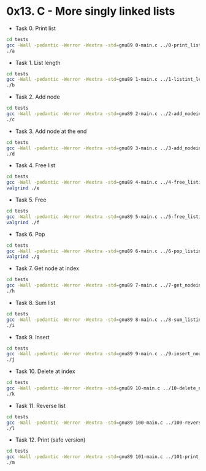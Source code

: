 # 0x13. C - More singly linked lists

- Task 0. Print list

```bash
cd tests
gcc -Wall -pedantic -Werror -Wextra -std=gnu89 0-main.c ../0-print_listint.c -o a
./a
```

- Task 1. List length

```bash
cd tests
gcc -Wall -pedantic -Werror -Wextra -std=gnu89 1-main.c ../1-listint_len.c -o b
./b
```

- Task 2. Add node

```bash
cd tests
gcc -Wall -pedantic -Werror -Wextra -std=gnu89 2-main.c ../2-add_nodeint.c ../0-print_listint.c -o c
./c
```

- Task 3. Add node at the end

```bash
cd tests
gcc -Wall -pedantic -Werror -Wextra -std=gnu89 3-main.c ../3-add_nodeint_end.c ../0-print_listint.c -o d
./d
```

- Task 4. Free list

```bash
cd tests
gcc -Wall -pedantic -Werror -Wextra -std=gnu89 4-main.c ../4-free_listint.c ../3-add_nodeint_end.c ../0-print_listint.c -o e
valgrind ./e
```

- Task 5. Free

```bash
cd tests
gcc -Wall -pedantic -Werror -Wextra -std=gnu89 5-main.c ../5-free_listint2.c ../3-add_nodeint_end.c ../0-print_listint.c -o f
valgrind ./f
```

- Task 6. Pop

```bash
cd tests
gcc -Wall -pedantic -Werror -Wextra -std=gnu89 6-main.c ../6-pop_listint.c ../3-add_nodeint_end.c ../0-print_listint.c -o g
valgrind ./g
```

- Task 7. Get node at index

```bash
cd tests
gcc -Wall -pedantic -Werror -Wextra -std=gnu89 7-main.c ../7-get_nodeint.c ../3-add_nodeint_end.c ../0-print_listint.c -o h
./h
```

- Task 8. Sum list

```bash
cd tests
gcc -Wall -pedantic -Werror -Wextra -std=gnu89 8-main.c ../8-sum_listint.c ../3-add_nodeint_end.c ../0-print_listint.c -o i
./i
```

- Task 9. Insert

```bash
cd tests
gcc -Wall -pedantic -Werror -Wextra -std=gnu89 9-main.c ../9-insert_nodeint.c ../0-print_listint.c ../1-listint_len.c ../3-add_nodeint_end.c ../5-free_listint2.c -o j
./j
```

- Task 10. Delete at index

```bash
cd tests
gcc -Wall -pedantic -Werror -Wextra -std=gnu89 10-main.c ../10-delete_nodeint.c ../0-print_listint.c ../1-listint_len.c ../3-add_nodeint_end.c ../5-free_listint2.c -o k
./k
```

- Task 11. Reverse list

```bash
cd tests
gcc -Wall -pedantic -Werror -Wextra -std=gnu89 100-main.c ../100-reverse_listint.c ../0-print_listint.c ../1-listint_len.c ../3-add_nodeint_end.c ../5-free_listint2.c -o l
./l
```

- Task 12. Print (safe version)

```bash
cd tests
gcc -Wall -pedantic -Werror -Wextra -std=gnu89 101-main.c ../101-print_listint_safe.c ../0-print_listint.c ../1-listint_len.c ../3-add_nodeint_end.c ../5-free_listint2.c -o m
./m
```
